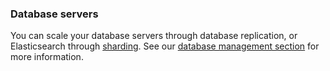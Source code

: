 <!-- usedin: [ _legacy_docker/stack-management] - post: -->


### Database servers

You can scale your database servers through database replication, or Elasticsearch through [sharding](/database-management/elasticsearch-scaling). See our [database management section](/database-management/database-management) for more information.

